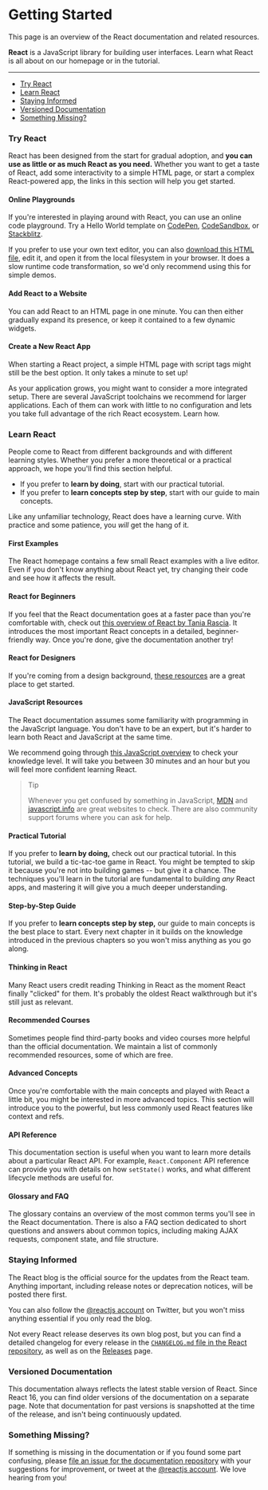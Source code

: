 # Getting Started

This page is an overview of the React documentation and related resources.

**React** is a JavaScript library for building user interfaces. Learn what React is all about on our homepage or in the tutorial.

---

- [Try React](broken-reference)
- [Learn React](broken-reference)
- [Staying Informed](broken-reference)
- [Versioned Documentation](broken-reference)
- [Something Missing?](broken-reference)

### Try React <a href="#try-react" id="try-react"></a>

React has been designed from the start for gradual adoption, and **you can use as little or as much React as you need.** Whether you want to get a taste of React, add some interactivity to a simple HTML page, or start a complex React-powered app, the links in this section will help you get started.

#### Online Playgrounds <a href="#online-playgrounds" id="online-playgrounds"></a>

If you're interested in playing around with React, you can use an online code playground. Try a Hello World template on [CodePen](codepen://hello-world), [CodeSandbox](https://codesandbox.io/s/new), or [Stackblitz](https://stackblitz.com/fork/react).

If you prefer to use your own text editor, you can also [download this HTML file](https://raw.githubusercontent.com/reactjs/reactjs.org/main/static/html/single-file-example.html), edit it, and open it from the local filesystem in your browser. It does a slow runtime code transformation, so we'd only recommend using this for simple demos.

#### Add React to a Website <a href="#add-react-to-a-website" id="add-react-to-a-website"></a>

You can add React to an HTML page in one minute. You can then either gradually expand its presence, or keep it contained to a few dynamic widgets.

#### Create a New React App <a href="#create-a-new-react-app" id="create-a-new-react-app"></a>

When starting a React project, a simple HTML page with script tags might still be the best option. It only takes a minute to set up!

As your application grows, you might want to consider a more integrated setup. There are several JavaScript toolchains we recommend for larger applications. Each of them can work with little to no configuration and lets you take full advantage of the rich React ecosystem. Learn how.

### Learn React <a href="#learn-react" id="learn-react"></a>

People come to React from different backgrounds and with different learning styles. Whether you prefer a more theoretical or a practical approach, we hope you'll find this section helpful.

- If you prefer to **learn by doing**, start with our practical tutorial.
- If you prefer to **learn concepts step by step**, start with our guide to main concepts.

Like any unfamiliar technology, React does have a learning curve. With practice and some patience, you _will_ get the hang of it.

#### First Examples <a href="#first-examples" id="first-examples"></a>

The React homepage contains a few small React examples with a live editor. Even if you don't know anything about React yet, try changing their code and see how it affects the result.

#### React for Beginners <a href="#react-for-beginners" id="react-for-beginners"></a>

If you feel that the React documentation goes at a faster pace than you're comfortable with, check out [this overview of React by Tania Rascia](https://www.taniarascia.com/getting-started-with-react/). It introduces the most important React concepts in a detailed, beginner-friendly way. Once you're done, give the documentation another try!

#### React for Designers <a href="#react-for-designers" id="react-for-designers"></a>

If you're coming from a design background, [these resources](https://reactfordesigners.com/) are a great place to get started.

#### JavaScript Resources <a href="#javascript-resources" id="javascript-resources"></a>

The React documentation assumes some familiarity with programming in the JavaScript language. You don't have to be an expert, but it's harder to learn both React and JavaScript at the same time.

We recommend going through [this JavaScript overview](https://developer.mozilla.org/en-US/docs/Web/JavaScript/A_re-introduction_to_JavaScript) to check your knowledge level. It will take you between 30 minutes and an hour but you will feel more confident learning React.

> Tip
>
> Whenever you get confused by something in JavaScript, [MDN](https://developer.mozilla.org/en-US/docs/Web/JavaScript) and [javascript.info](https://javascript.info/) are great websites to check. There are also community support forums where you can ask for help.

#### Practical Tutorial <a href="#practical-tutorial" id="practical-tutorial"></a>

If you prefer to **learn by doing,** check out our practical tutorial. In this tutorial, we build a tic-tac-toe game in React. You might be tempted to skip it because you're not into building games -- but give it a chance. The techniques you'll learn in the tutorial are fundamental to building _any_ React apps, and mastering it will give you a much deeper understanding.

#### Step-by-Step Guide <a href="#step-by-step-guide" id="step-by-step-guide"></a>

If you prefer to **learn concepts step by step,** our guide to main concepts is the best place to start. Every next chapter in it builds on the knowledge introduced in the previous chapters so you won't miss anything as you go along.

#### Thinking in React <a href="#thinking-in-react" id="thinking-in-react"></a>

Many React users credit reading Thinking in React as the moment React finally "clicked" for them. It's probably the oldest React walkthrough but it's still just as relevant.

#### Recommended Courses <a href="#recommended-courses" id="recommended-courses"></a>

Sometimes people find third-party books and video courses more helpful than the official documentation. We maintain a list of commonly recommended resources, some of which are free.

#### Advanced Concepts <a href="#advanced-concepts" id="advanced-concepts"></a>

Once you're comfortable with the main concepts and played with React a little bit, you might be interested in more advanced topics. This section will introduce you to the powerful, but less commonly used React features like context and refs.

#### API Reference <a href="#api-reference" id="api-reference"></a>

This documentation section is useful when you want to learn more details about a particular React API. For example, `React.Component` API reference can provide you with details on how `setState()` works, and what different lifecycle methods are useful for.

#### Glossary and FAQ <a href="#glossary-and-faq" id="glossary-and-faq"></a>

The glossary contains an overview of the most common terms you'll see in the React documentation. There is also a FAQ section dedicated to short questions and answers about common topics, including making AJAX requests, component state, and file structure.

### Staying Informed <a href="#staying-informed" id="staying-informed"></a>

The React blog is the official source for the updates from the React team. Anything important, including release notes or deprecation notices, will be posted there first.

You can also follow the [@reactjs account](https://twitter.com/reactjs) on Twitter, but you won't miss anything essential if you only read the blog.

Not every React release deserves its own blog post, but you can find a detailed changelog for every release in the [`CHANGELOG.md` file in the React repository](https://github.com/facebook/react/blob/main/CHANGELOG.md), as well as on the [Releases](https://github.com/facebook/react/releases) page.

### Versioned Documentation <a href="#versioned-documentation" id="versioned-documentation"></a>

This documentation always reflects the latest stable version of React. Since React 16, you can find older versions of the documentation on a separate page. Note that documentation for past versions is snapshotted at the time of the release, and isn't being continuously updated.

### Something Missing? <a href="#something-missing" id="something-missing"></a>

If something is missing in the documentation or if you found some part confusing, please [file an issue for the documentation repository](https://github.com/reactjs/reactjs.org/issues/new) with your suggestions for improvement, or tweet at the [@reactjs account](https://twitter.com/reactjs). We love hearing from you!
